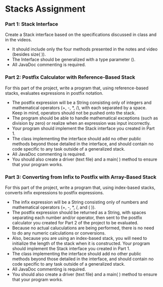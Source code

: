 # Stacks Assignment

### Part 1: Stack Interface
Create a Stack interface based on the specifications discussed in class and in the videos.  
* It should include only the four methods presented in the notes and video (besides size( )).  
* The Interface should be generalized with a type parameter (<E>).  
* All JavaDoc commenting is required.

### Part 2: Postfix Calculator with Reference-Based Stack
For this part of the project, write a program that, using reference-based stacks, evaluates expressions in postfix notation.  
* The postfix expression will be a String consisting only of integers and mathematical operators (+, -, *, /), with each separated by a space.  Keep in mind, operators should not be pushed onto the stack.
* The program should be able to handle mathematical exceptions (such as division by zero) or realize when an expression was input incorrectly.
* Your program should implement the Stack interface you created in Part 1.  
* The class implementing the interface should add no other public methods beyond those detailed in the interface, and should contain no code specific to any task outside of a generalized stack. 
* All JavaDoc commenting is required.  
* You should also create a driver (text file) and a main( ) method to ensure that your program works.

### Part 3: Converting from Infix to Postfix with Array-Based Stack
For this part of the project, write a program that, using index-based stacks, converts infix expressions to postfix expressions.  

* The infix expression will be a String consisting only of numbers and mathematical operators (+, -, *, /, and ( )).  
* The postfix expression should be returned as a String, with spaces separating each number and/or operator, then sent to the postfix calculator you created for Part 2 of the project to be evaluated.
* Because no actual caluculations are being performed, there is no need to do any numeric calculations or conversions.  
* Also, because you are using an index-based stack, you will need to initialize the length of the stack when it is constructed.  Your program should implement the Stack interface you created in Part 1.  
* The class implementing the interface should add no other public methods beyond those detailed in the interface, and should contain no code specific to any task outside of a generalized stack. 
* All JavaDoc commenting is required.  
* You should also create a driver (text file) and a main( ) method to ensure that your program works.


